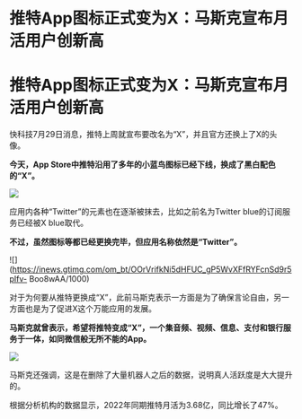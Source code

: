 # 推特App图标正式变为X：马斯克宣布月活用户创新高

# 推特App图标正式变为X：马斯克宣布月活用户创新高

快科技7月29日消息，推特上周就宣布要改名为“X”，并且官方还换上了X的头像。

**今天，App Store中推特沿用了多年的小蓝鸟图标已经下线，换成了黑白配色的“X”。**

![](https://inews.gtimg.com/om_bt/OJG8uB7e3DPmnfsds7tdu2IINh6Y0nwb3BQq9Yi7Uw1XEAA/1000)

应用内各种“Twitter”的元素也在逐渐被抹去，比如之前名为Twitter blue的订阅服务已经被X blue取代。

**不过，虽然图标等都已经更换完毕，但应用名称依然是“Twitter”。**

![](https://inews.gtimg.com/om_bt/OOrVrifkNi5dHFUC_gP5WvXFfRYFcnSd9r5pIfv-
Boo8wAA/1000)

对于为何要从推特更换成“X”，此前马斯克表示一方面是为了确保言论自由，另一方面也是为了促进X这个万能应用的发展。

**马斯克就曾表示，希望将推特变成“X”，一个集音频、视频、信息、支付和银行服务于一体，如同微信般无所不能的App。**

![](https://inews.gtimg.com/om_bt/OapUj6f2DNJm4SInhM8S8TGCFvH7NxMjmo6QAoC6IXfYsAA/1000)

马斯克还强调，这是在删除了大量机器人之后的数据，说明真人活跃度是大大提升的。

根据分析机构的数据显示，2022年同期推特月活为3.68亿，同比增长了47%。

